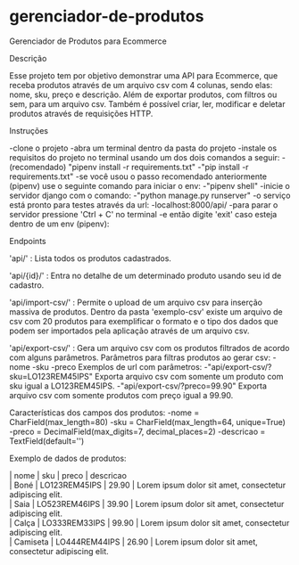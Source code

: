 # gerenciador-de-produtos
Gerenciador de Produtos para Ecommerce

Descrição

Esse projeto tem por objetivo demonstrar uma API para Ecommerce, que receba produtos através de um 
arquivo csv com 4 colunas, sendo elas: nome, sku, preço e descrição. Além de exportar produtos, com 
filtros ou sem, para um arquivo csv.
Também é possível criar, ler, modificar e deletar produtos através de requisições HTTP.


Instruções

-clone o projeto
-abra um terminal dentro da pasta do projeto
-instale os requisitos do projeto no terminal usando um dos dois comandos a seguir: 
    -(recomendado) "pipenv install -r requirements.txt"
    -"pip install -r requirements.txt"
-se você usou o passo recomendado anteriormente (pipenv) use o seguinte comando para iniciar o env:
    -"pipenv shell"
-inicie o servidor django com o comando:
    -"python manage.py runserver"
-o serviço está pronto para testes através da url:
    -localhost:8000/api/
-para parar o servidor pressione 'Ctrl + C' no terminal
-e então digite 'exit' caso esteja dentro de um env (pipenv):


Endpoints

'api/'            : Lista todos os produtos cadastrados.

'api/{id}/'       : Entra no detalhe de um determinado produto usando seu id de cadastro.

'api/import-csv/' : Permite o upload de um arquivo csv para inserção massiva de produtos.
    Dentro da pasta 'exemplo-csv' existe um arquivo de csv com 20 produtos para exemplificar o 
    formato e o tipo dos dados que podem ser importados pela aplicação através de um arquivo csv.

'api/export-csv/' : Gera um arquivo csv com os produtos filtrados de acordo com alguns parâmetros.
    Parâmetros para filtras produtos ao gerar csv:
        -nome
        -sku
        -preco
    Exemplos de url com parâmetros:
        -"api/export-csv/?sku=LO123REM45IPS"
            Exporta arquivo csv com somente um produto com sku igual a LO123REM45IPS.
        -"api/export-csv/?preco=99.90"
            Exporta arquivo csv com somente produtos com preço igual a 99.90.


Características dos campos dos produtos:
    -nome = CharField(max_length=80)
    -sku = CharField(max_length=64, unique=True)
    -preco = DecimalField(max_digits=7, decimal_places=2)
    -descricao = TextField(default='')


Exemplo de dados de produtos:

|    nome    |      sku      |    preco    |    descricao    
| Boné       | LO123REM45IPS |    29.90    |    Lorem ipsum dolor sit amet, consectetur adipiscing elit.    
| Saia       | LO523REM46IPS |    39.90    |    Lorem ipsum dolor sit amet, consectetur adipiscing elit.    
| Calça      | LO333REM33IPS |    99.90    |    Lorem ipsum dolor sit amet, consectetur adipiscing elit.    
| Camiseta   | LO444REM44IPS |    26.90    |    Lorem ipsum dolor sit amet, consectetur adipiscing elit.    
